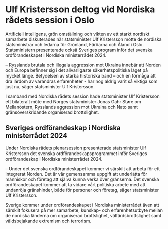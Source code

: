 # Ulf Kristersson deltog vid Nordiska rådets session i Oslo

Artificiell intelligens, grön omställning och vikten av ett starkt nordiskt samarbete diskuterades när statsminister Ulf Kristersson mötte de nordiska statsministrar och ledarna för Grönland, Färöarna och Åland i Oslo. Statsministern presenterade också Sveriges program inför det svenska ordförandeskapet i Nordiska ministerrådet 2024.

– Rysslands brutala och illegala aggression mot Ukraina innebär att Norden och Europa befinner sig i det allvarligaste säkerhetspolitiska läget på mycket länge. Betydelsen av starka historiska band – och en förmåga att dra lärdom av varandras erfarenheter - har nog aldrig varit så viktiga som just nu, säger statsminister Ulf Kristersson.

I samband med Nordiska rådets session hade statsminister Ulf Kristersson ett bilateralt möte med Norges statsminister Jonas Gahr Støre om Mellanöstern, Rysslands aggression mot Ukraina och Nato samt gränsöverskridande organiserad brottslighet.

## Sveriges ordförandeskap i Nordiska ministerrådet 2024

Under Nordiska rådets plenarsession presenterade statsminister Ulf Kristersson det svenska ordförandeskapsprogrammet inför Sveriges ordförandeskap i Nordiska ministerrådet 2024.

– Under det svenska ordförandeskapet kommer vi särskilt att arbeta för ett integrerat Norden. Det är vår gemensamma uppgift att underlätta för människor och företag att själva kunna verka över gränserna. Det svenska ordförandeskapet kommer att ta vidare vårt politiska arbete med att undanröja gränshinder, både för personer och företag, säger statsminister Ulf Kristersson.

Sverige kommer under ordförandeskapet i Nordiska ministerrådet även att särskilt fokusera på mer samarbete, kunskap- och erfarenhetsutbyte mellan de nordiska länderna om organiserad brottslighet, välfärdsbrottslighet samt våldsbejakande extremism och terrorism.
